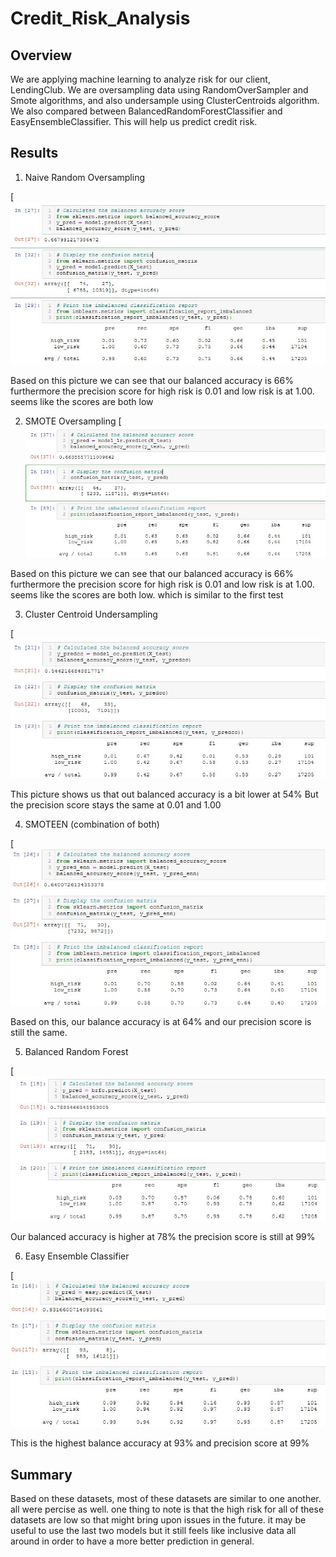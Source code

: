 # Credit_Risk_Analysis

## Overview

We are applying machine learning to analyze risk for our client, LendingClub. We are oversampling data using RandomOverSampler and Smote algorithms, and also undersample using ClusterCentroids algorithm. We also compared between BalancedRandomForestClassifier and EasyEnsembleClassifier. This will help us predict credit risk.

## Results 

1. Naive Random Oversampling 

 [![image1](https://github.com/mhossain615/Credit_Risk_Analysis/blob/main/Images/image1.JPG)

Based on this picture we can see that our balanced accuracy is 66% furthermore the precision score for high risk is 0.01 and low risk is at 1.00. seems like the scores are both low 

2. SMOTE Oversampling 
 [![image2](https://github.com/mhossain615/Credit_Risk_Analysis/blob/main/Images/image2.JPG)


Based on this picture we can see that our balanced accuracy is 66% furthermore the precision score for high risk is 0.01 and low risk is at 1.00. seems like the scores are both low. which is similar to the first test

3. Cluster Centroid Undersampling

 [![image3](https://github.com/mhossain615/Credit_Risk_Analysis/blob/main/Images/image3.JPG)

This picture shows us that out balanced accuracy is a bit lower at 54% But the precision score stays the same at 0.01 and 1.00

4. SMOTEEN (combination of both)

 [![image4](https://github.com/mhossain615/Credit_Risk_Analysis/blob/main/Images/image4.JPG)

Based on this, our balance accuracy is at 64% and our precision score is still the same.

5. Balanced Random Forest

 [![image5](https://github.com/mhossain615/Credit_Risk_Analysis/blob/main/Images/image5.JPG)

Our balanced accuracy is higher at 78% the precision score is still at 99%


6. Easy Ensemble Classifier

 [![image6](https://github.com/mhossain615/Credit_Risk_Analysis/blob/main/Images/image6.JPG)

This is the highest balance accuracy at 93% and precision score at 99%

## Summary 

Based on these datasets, most of these datasets are similar to one another. all were percise as well. one thing to note is that the high risk for all of these datasets are low so that might bring upon issues in the future. it may be useful to use the last two models but it still feels like inclusive data all around in order to have a more better prediction in general.

 
